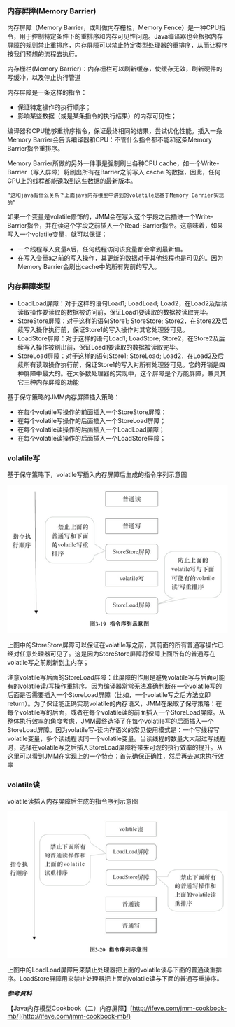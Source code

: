 ### 内存屏障\(Memory Barrier\)

内存屏障（Memory Barrier，或叫做内存栅栏，Memory Fence）是一种CPU指令，用于控制特定条件下的重排序和内存可见性问题。Java编译器也会根据内存屏障的规则禁止重排序，内存屏障可以禁止特定类型处理器的重排序，从而让程序按我们预想的流程去执行。

内存栅栏\(Memory Barrier\)：内存栅栏可以刷新缓存，使缓存无效，刷新硬件的写缓冲，以及停止执行管道

内存屏障是一条这样的指令：

* 保证特定操作的执行顺序；
* 影响某些数据（或是某条指令的执行结果）的内存可见性；

编译器和CPU能够重排序指令，保证最终相同的结果，尝试优化性能。插入一条Memory Barrier会告诉编译器和CPU：不管什么指令都不能和这条Memory Barrier指令重排序。

Memory Barrier所做的另外一件事是强制刷出各种CPU cache，如一个Write-Barrier（写入屏障）将刷出所有在Barrier之前写入 cache 的数据，因此，任何CPU上的线程都能读取到这些数据的最新版本。

```
“这和java有什么关系？上面java内存模型中讲到的volatile是基于Memory Barrier实现的”
```

如果一个变量是volatile修饰的，JMM会在写入这个字段之后插进一个Write-Barrier指令，并在读这个字段之前插入一个Read-Barrier指令。这意味着，如果写入一个volatile变量，就可以保证：

* 一个线程写入变量a后，任何线程访问该变量都会拿到最新值。
* 在写入变量a之前的写入操作，其更新的数据对于其他线程也是可见的。因为Memory Barrier会刷出cache中的所有先前的写入。

### 内存屏障类型

* LoadLoad屏障：对于这样的语句Load1; LoadLoad; Load2，在Load2及后续读取操作要读取的数据被访问前，保证Load1要读取的数据被读取完毕。
* StoreStore屏障：对于这样的语句Store1; StoreStore; Store2，在Store2及后续写入操作执行前，保证Store1的写入操作对其它处理器可见。
* LoadStore屏障：对于这样的语句Load1; LoadStore; Store2，在Store2及后续写入操作被刷出前，保证Load1要读取的数据被读取完毕。
* StoreLoad屏障：对于这样的语句Store1; StoreLoad; Load2，在Load2及后续所有读取操作执行前，保证Store1的写入对所有处理器可见。它的开销是四种屏障中最大的。在大多数处理器的实现中，这个屏障是个万能屏障，兼具其它三种内存屏障的功能

基于保守策略的JMM内存屏障插入策略：

* 在每个volatile写操作的前面插入一个StoreStore屏障；
* 在每个volatile写操作的后面插入一个StoreLoad屏障；
* 在每个volatile读操作的后面插入一个LoadLoad屏障；
* 在每个volatile读操作的后面插入一个LoadStore屏障；

### volatile写

基于保守策略下，volatile写插入内存屏障后生成的指令序列示意图

![](/assets/20180928155831001.png)

上图中的StoreStore屏障可以保证在volatile写之前，其前面的所有普通写操作已经对任意处理器可见了。这是因为StoreStore屏障将保障上面所有的普通写在volatile写之前刷新到主内存；

注意volatile写后面的StoreLoad屏障：此屏障的作用是避免volatile写与后面可能有的volatile读/写操作重排序。因为编译器常常无法准确判断在一个volatile写的后面是否需要插入一个StoreLoad屏障（比如，一个volatile写之后方法立即return）。为了保证能正确实现volatile的内存语义，JMM在采取了保守策略：在每个volatile写的后面，或者在每个volatile读的前面插入一个StoreLoad屏障。从整体执行效率的角度考虑，JMM最终选择了在每个volatile写的后面插入一个StoreLoad屏障。因为volatile写-读内存语义的常见使用模式是：一个写线程写volatile变量，多个读线程读同一个volatile变量。当读线程的数量大大超过写线程时，选择在volatile写之后插入StoreLoad屏障将带来可观的执行效率的提升。从这里可以看到JMM在实现上的一个特点：首先确保正确性，然后再去追求执行效率

### volatile读

volatile读插入内存屏障后生成的指令序列示意图

![](/assets/20180928160823001.png)

上图中的LoadLoad屏障用来禁止处理器把上面的volatile读与下面的普通读重排序。LoadStore屏障用来禁止处理器把上面的volatile读与下面的普通写重排序。





_**参考资料**_

【Java内存模型Cookbook（二）内存屏障】[http://ifeve.com/jmm-cookbook-mb/](http://ifeve.com/jmm-cookbook-mb/)

